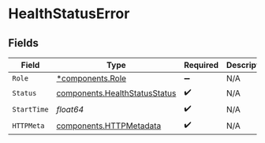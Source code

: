 # HealthStatusError


## Fields

| Field                                                                          | Type                                                                           | Required                                                                       | Description                                                                    |
| ------------------------------------------------------------------------------ | ------------------------------------------------------------------------------ | ------------------------------------------------------------------------------ | ------------------------------------------------------------------------------ |
| `Role`                                                                         | [*components.Role](../../models/components/role.md)                            | :heavy_minus_sign:                                                             | N/A                                                                            |
| `Status`                                                                       | [components.HealthStatusStatus](../../models/components/healthstatusstatus.md) | :heavy_check_mark:                                                             | N/A                                                                            |
| `StartTime`                                                                    | *float64*                                                                      | :heavy_check_mark:                                                             | N/A                                                                            |
| `HTTPMeta`                                                                     | [components.HTTPMetadata](../../models/components/httpmetadata.md)             | :heavy_check_mark:                                                             | N/A                                                                            |